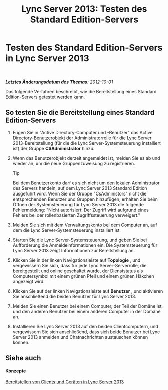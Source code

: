 ﻿---
title: 'Lync Server 2013: Testen des Standard Edition-Servers'
TOCTitle: Testen des Standard Edition-Servers
ms:assetid: b6ef67bb-9665-43e4-b8b3-eac8898eebf6
ms:mtpsurl: https://technet.microsoft.com/de-de/library/Gg412890(v=OCS.15)
ms:contentKeyID: 49295177
ms.date: 05/19/2016
mtps_version: v=OCS.15
ms.translationtype: HT
---

# Testen des Standard Edition-Servers in Lync Server 2013

 

_**Letztes Änderungsdatum des Themas:** 2012-10-01_

Das folgende Verfahren beschreibt, wie die Bereitstellung eines Standard Edition-Servers getestet werden kann.

## So testen Sie die Bereitstellung eines Standard Edition-Servers

1.  Fügen Sie in "Active Directory-Computer und -Benutzer" das Active Directory-Benutzerobjekt der Administratorrolle für die Lync Server 2013-Bereitstellung (für die die Lync Server-Systemsteuerung installiert ist) der Gruppe **CSAdministrator** hinzu.

2.  Wenn das Benutzerobjekt derzeit angemeldet ist, melden Sie es ab und wieder an, um die neue Gruppenzuweisung zu registrieren.
    

    > [!TIP]
    > Bei dem Benutzerkonto darf es sich nicht um den lokalen Administrator des Servers handeln, auf dem Lync Server 2013 Standard Edition ausgeführt wird. Wenn Sie der Gruppe "CsAdministors" nicht die entsprechenden Benutzer und Gruppen hinzufügen, erhalten Sie beim Öffnen der Systemsteuerung für Lync Server 2013 die folgende Fehlermeldung: "Nicht autorisiert: Der Zugriff wird aufgrund eines Fehlers bei der rollenbasierten Zugriffssteuerung verweigert."



3.  Melden Sie sich mit dem Verwaltungskonto bei dem Computer an, auf dem die Lync Server-Systemsteuerung installiert ist.

4.  Starten Sie die Lync Server-Systemsteuerung, und geben Sie bei Aufforderung die Anmeldeinformationen ein. Die Systemsteuerung für Lync Server 2013 zeigt Informationen zur Bereitstellung an.

5.  Klicken Sie in der linken Navigationsleiste auf **Topologie** , und vergewissern Sie sich, dass für jede Lync Server-Serverrolle, die bereitgestellt und online geschaltet wurde, der Dienststatus als Computersymbol mit einem grünen Pfeil und einem grünen Häkchen angezeigt wird.

6.  Klicken Sie auf der linken Navigationsleiste auf **Benutzer** , und aktivieren Sie anschließend die beiden Benutzer für Lync Server 2013.

7.  Melden Sie einen Benutzer bei einem Computer, der Teil der Domäne ist, und den anderen Benutzer bei einem anderen Computer in der Domäne an.

8.  Installieren Sie Lync Server 2013 auf den beiden Clientcomputern, und vergewissern Sie sich anschließend, dass sich beide Benutzer bei Lync Server 2013 anmelden und Chatnachrichten austauschen können können.

## Siehe auch

#### Konzepte

[Bereitstellen von Clients und Geräten in Lync Server 2013](lync-server-2013-deploying-clients-and-devices.md)

